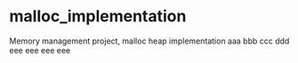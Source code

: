 # malloc_implementation
Memory management project, malloc heap implementation
aaa
bbb
ccc
ddd
eee
eee
eee
eee
